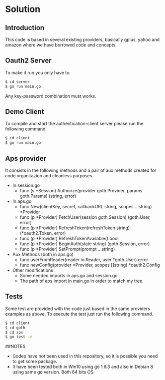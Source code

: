 # Solution

## Introduction
This code is based in several existing providers, basically gplus, yahoo and amazon where we have borrowed code and concepts.

## Oauth2 Server
To make it run you only have to:

``` bash
$ cd server
$ go run main.go
```

Any key-password combination must works.

## Demo Client

To compile and start the authentication-client server please run the following command.

``` bash
$ cd client
$ go run main.go
```

## Aps provider
It consists in the following methods and a pair of aux methods created for code organitazion and cleanless
purposes.

* In session.go
    * func (s *Session) Authorize(provider goth.Provider, params goth.Params) (string, error)
* In aps.go
    * func New(clientKey, secret, callbackURL string, scopes ...string) *Provider
    * func (p *Provider) FetchUser(session goth.Session) (goth.User, error)
    * func (p *Provider) RefreshToken(refreshToken string) (*oauth2.Token, error)
    * func (p *Provider) RefreshTokenAvailable() bool
    * func (p *Provider) BeginAuth(state string) (goth.Session, error)
    * func (p *Provider) SetPrompt(prompt ...string)
* Aux Methods (both in aps.go)
	* func userFromReader(reader io.Reader, user *goth.User) error
	* func newConfig(provider *Provider, scopes []string) *oauth2.Config
* Other modifications
	* Some needed imports in aps.go and session.go
	* The path of aps import in main.go in order to match my tree.
	
## Tests
Some test are provided with the code just based in the same providers examples as above.
To execute the test just run the following command.

```bash
$ cd client
$ cd goth
$ cd aps
$ go test -v
```

##NOTES
* Godep have not been used in this repository, so it is possible you need to get some package.
* It have been tested both in Win10 using go 1.6.3 and also in Debian 8 using same go version. Both
64 bits OS.
